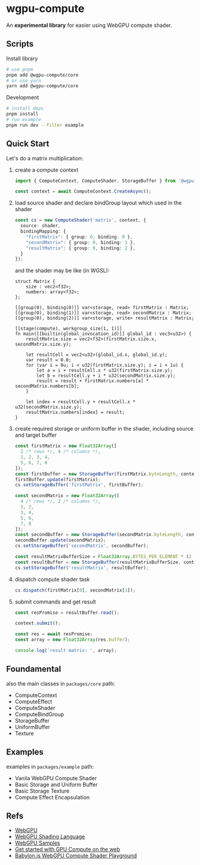 # wgpu-compute

An **experimental library** for easier using WebGPU compute shader.

## Scripts

Install library
```bash
# use pnpm
pnpm add @wgpu-compute/core
# or use yarn
yarn add @wgpu-compute/core
```

Development
```bash
# install deps
pnpm install
# run example
pnpm run dev --filter example 
```

## Quick Start

Let's do a matrix multiplication:

1. create a compute context
   ```ts
   import { ComputeContext, ComputeShader, StorageBuffer } from '@wgpu-compute/core';

   const context = await ComputeContext.CreateAsync();
   ```

2. load source shader and declare bindGroup layout which used in the shader
   ```ts
   const cs = new ComputeShader('matrix', context, {
     source: shader,
     bindingMapping: {
       "firstMatrix": { group: 0, binding: 0 },
       "secondMatrix": { group: 0, binding: 1 },
       "resultMatrix": { group: 0, binding: 2 },
     }
   });
   ```

   and the shader may be like (in WGSL):

   ```wgsl
   struct Matrix {
       size : vec2<f32>;
       numbers: array<f32>;
   };

   [[group(0), binding(0)]] var<storage, read> firstMatrix : Matrix;
   [[group(0), binding(1)]] var<storage, read> secondMatrix : Matrix;
   [[group(0), binding(2)]] var<storage, write> resultMatrix : Matrix;

   [[stage(compute), workgroup_size(1, 1)]]
   fn main([[builtin(global_invocation_id)]] global_id : vec3<u32>) {
       resultMatrix.size = vec2<f32>(firstMatrix.size.x, secondMatrix.size.y);

       let resultCell = vec2<u32>(global_id.x, global_id.y);
       var result = 0.0;
       for (var i = 0u; i < u32(firstMatrix.size.y); i = i + 1u) {
           let a = i + resultCell.x * u32(firstMatrix.size.y);
           let b = resultCell.y + i * u32(secondMatrix.size.y);
           result = result + firstMatrix.numbers[a] * secondMatrix.numbers[b];
       }
       
       let index = resultCell.y + resultCell.x * u32(secondMatrix.size.y);
       resultMatrix.numbers[index] = result;
   }

   ```

3. create required storage or uniform buffer in the shader, including source and target buffer
   ```ts
   const firstMatrix = new Float32Array([
     2 /* rows */, 4 /* columns */,
     1, 2, 3, 4,
     5, 6, 7, 8
   ]);
   const firstBuffer = new StorageBuffer(firstMatrix.byteLength, context);
   firstBuffer.update(firstMatrix);
   cs.setStorageBuffer('firstMatrix', firstBuffer);

   const secondMatrix = new Float32Array([
     4 /* rows */, 2 /* columns */,
     1, 2,
     3, 4,
     5, 6,
     7, 8
   ]);
   const secondBuffer = new StorageBuffer(secondMatrix.byteLength, context);
   secondBuffer.update(secondMatrix);
   cs.setStorageBuffer('secondMatrix', secondBuffer);

   const resultMatrixBufferSize = Float32Array.BYTES_PER_ELEMENT * (2 + firstMatrix[0] * secondMatrix[1]);
   const resultBuffer = new StorageBuffer(resultMatrixBufferSize, context);
   cs.setStorageBuffer('resultMatrix', resultBuffer);
   ```

4. dispatch compute shader task
   ```ts
   cs.dispatch(firstMatrix[0], secondMatrix[1]);
   ```

5. submit commands and get result
   ```ts
   const resPromise = resultBuffer.read();

   context.submit();

   const res = await resPromise;
   const array = new Float32Array(res.buffer);

   console.log('result matrix: ', array);
   ```

## Foundamental

also the main classes in `packages/core` path:

* ComputeContext
* ComputeEffect
* ComputeShader
* ComputeBindGroup
* StorageBuffer
* UniformBuffer
* Texture

## Examples

examples in `packages/example` path: 

* Vanila WebGPU Compute Shader
* Basic Storage and Uniform Buffer
* Basic Storage Texture
* Compute Effect Encapsulation

## Refs

* [WebGPU](https://www.w3.org/TR/webgpu/)
* [WebGPU Shading Language](https://www.w3.org/TR/WGSL/)
* [WebGPU Samples](https://austin-eng.com/webgpu-samples)
* [Get started with GPU Compute on the web](https://web.dev/gpu-compute/)
* [Babylon.js WebGPU Compute Shader Playground](https://playground.babylonjs.com/?webgpu#3URR7V#115)
